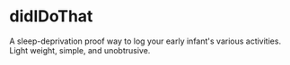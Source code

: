 # didIDoThat
A sleep-deprivation proof way to log your early infant's various activities. Light weight, simple, and unobtrusive. 
